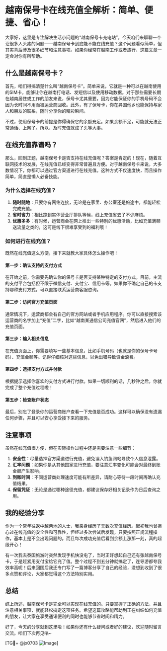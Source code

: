 # 越南保号卡在线充值全解析：简单、便捷、省心！

大家好，这里是专注解决生活小问题的“越南保号卡充电站”。今天咱们来聊聊一个让很多人头疼的问题——越南保号卡到底能不能在线充值？这个问题看似简单，但其实背后涉及很多细节和注意事项。如果你经常在越南工作或者旅行，这篇文章一定会对你有所帮助。

## 什么是越南保号卡？

首先，咱们得搞清楚什么叫“越南保号卡”。简单来说，它就是一种可以在越南使用的SIM卡，能够让你在越南打电话、发短信以及使用移动数据。对于那些需要长期在越南居住或工作的朋友来说，保号卡尤其重要，因为它能保证你的手机号码不会因为长时间不用而被运营商回收。此外，有了保号卡，你在异国他乡也能保持与家人和朋友的联系，随时分享你的精彩瞬间。

不过，使用保号卡的前提是你得确保它的余额充足。如果余额不足，可能就无法正常通话、上网了。所以，及时充值就成了头等大事。

## 在线充值靠谱吗？

那么，回到正题，越南保号卡是否支持在线充值呢？答案是肯定的！现在，随着互联网技术的发展，在线充值已经变得非常普遍且方便。对于越南保号卡来说，大多数情况下，你都可以通过官方渠道进行在线充值。这种方式不仅速度快，而且操作简单，简直是懒人必备技能。

### 为什么选择在线充值？

1. **随时随地**：只要你有网络连接，无论是在家里、办公室还是旅途中，都能轻松完成充值。
2. **省时省力**：相比跑到实体营业厅排队等候，线上充值省去了不少麻烦。
3. **优惠多多**：有时候，运营商会在网上推出一些特别的优惠活动，比如充值满额送流量之类的，这可是线下很难享受到的福利哦！

### 如何进行在线充值？

既然在线充值这么方便，接下来就教大家具体怎么操作吧！

#### 第一步：确认支持的支付方式

在开始之前，你需要先确认你的保号卡是否支持某种特定的支付方式。目前，主流的支付平台包括但不限于微信支付、支付宝、信用卡等。如果你不确定自己的卡支持哪种支付方式，可以直接联系运营商客服咨询。

#### 第二步：访问官方充值页面

通常情况下，运营商都会有自己的官方网站或者手机应用程序。你可以直接搜索该运营商的名字加上“充值”二字，比如“越南某通信公司充值官网”，然后进入他们的充值页面。

#### 第三步：输入相关信息

在充值页面上，你需要填写一些基本信息，比如手机号码（也就是你的保号卡号码）、充值金额等。记得仔细核对这些信息，以免出错导致资金浪费。

#### 第四步：选择支付方式并付款

根据提示选择你喜欢的支付方式进行付款。如果一切顺利的话，几秒钟之后，你就完成了整个充值过程啦！

#### 第五步：检查账户状态

最后，别忘了登录你的运营商账户查看一下充值是否成功。这样可以确保没有遗漏任何步骤，并且可以安心享受接下来的服务。

## 注意事项

虽然在线充值很方便，但在实际操作过程中还是需要注意一些细节：

1. **安全性**：尽量选择官方渠道进行充值，避免误入钓鱼网站导致个人信息泄露。
2. **汇率问题**：如果你是从其他国家进行充值，要注意汇率变化可能会对最终到账金额产生影响。
3. **到账时间**：不同运营商处理速度可能有所差异，请耐心等待一段时间再确认充值结果。
4. **保留凭证**：无论是通过哪种途径充值，都建议保存好相关记录作为日后查询之用。

## 我的经验分享

作为一个常年往返中越两地的人士，我亲身经历了无数次充值经历。起初我也曾担心过在线充值的安全性和可靠性，但经过多次尝试后发现，只要按照正规流程操作，基本上是不会出现问题的。而且每次成功充值后看到余额上涨那一刻，真的超级开心！

有一次我去泰国旅游时突然发现手机快没电了，当时正好想起自己还有张越南保号卡，于是赶紧用支付宝给它充了值。整个过程不到五分钟就搞定了，连导游都夸我效率高呢！后来回国后我还专门写了一篇博客分享了自己的经验，没想到收到了很多点赞和评论，大家都觉得这个方法特别实用。

## 总结

综上所述，越南保号卡是完全可以实现在线充值的。只要掌握了正确的方法，并且注意相关事项，就能轻松搞定这项任务。希望这篇攻略能帮助到正在纠结如何充值的朋友，让大家在享受通讯便利的同时也能够节省时间和精力。

好了，今天的分享就到这里啦！如果你还有什么疑问或者好的建议，欢迎随时留言交流。咱们下次再见咯~

[TG💪+ @jx0703 ![Image](https://github.com/user-attachments/assets/dbca1d08-cadb-493c-b0ec-ad6f7a83f270)]